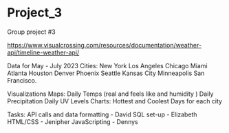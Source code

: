 # Project_3
Group project #3

https://www.visualcrossing.com/resources/documentation/weather-api/timeline-weather-api/ 

Data for May - July 2023
Cities:
New York
Los Angeles
Chicago
Miami
Atlanta
Houston
Denver
Phoenix
Seattle
Kansas City
Minneapolis
San Francisco.

Visualizations
Maps:
Daily Temps (real and feels like and humidity )
Daily Precipitation
Daily UV Levels
Charts:
Hottest and Coolest Days for each city

Tasks:
API calls and data formatting - David 
SQL set-up  - Elizabeth
HTML/CSS - Jenipher
JavaScripting - Dennys
